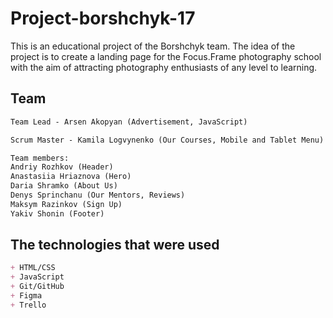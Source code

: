 # Project-borshchyk-17

This is an educational project of the Borshchyk team. The idea of the project is to create a landing page for the Focus.Frame photography school with the aim of attracting photography enthusiasts of any level to learning.

## Team
```markdown
Team Lead - Arsen Akopyan (Advertisement, JavaScript)

Scrum Master - Kamila Logvynenko (Our Courses, Mobile and Tablet Menu)

Team members:
Andriy Rozhkov (Header)
Anastasiia Hriaznova (Hero)
Daria Shramko (About Us)
Denys Sprinchanu (Our Mentors, Reviews)
Maksym Razinkov (Sign Up)
Yakiv Shonin (Footer)
```


## The technologies that were used
```markdown
+ HTML/CSS
+ JavaScript
+ Git/GitHub
+ Figma
+ Trello
```

